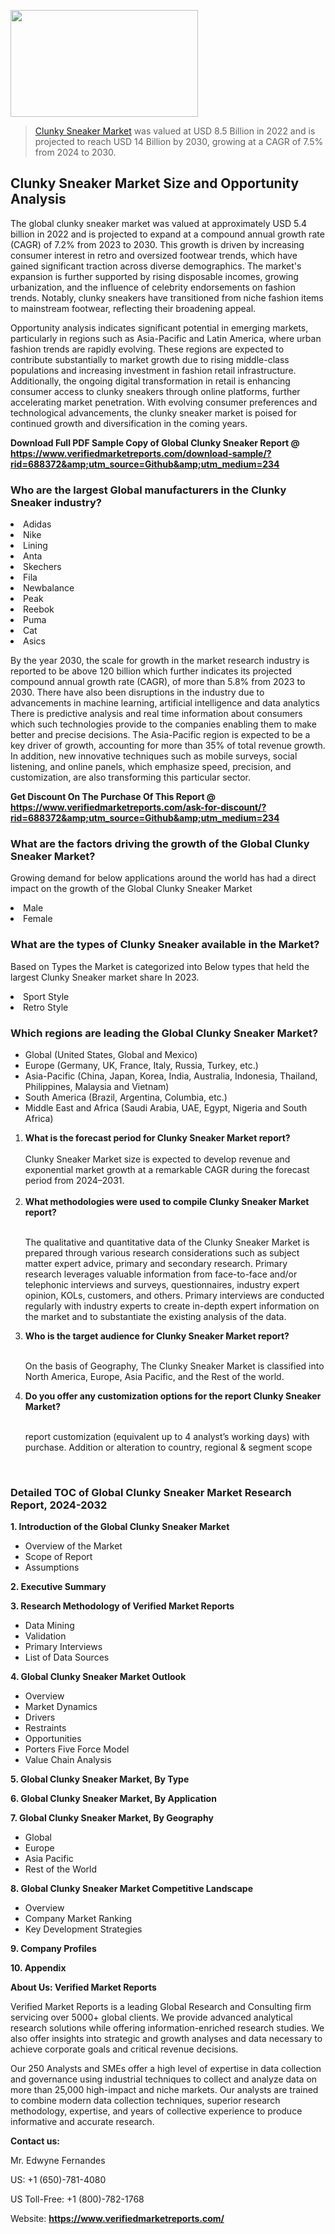 
<img src="https://ffe5etoiles.com/wp-content/uploads/2024/12/MST1-300x171.png" alt="" width="300" height="171" class="alignnone size-medium wp-image-20088" /><blockquote><p><p><a href="https://www.verifiedmarketreports.com/download-sample/?rid=688372&utm_source=Github&utm_medium=234" target="_blank">Clunky Sneaker Market</a> was valued at USD 8.5 Billion in 2022 and is projected to reach USD 14 Billion by 2030, growing at a CAGR of 7.5% from 2024 to 2030.</p></blockquote><p><h2>Clunky Sneaker Market Size and Opportunity Analysis</h2> <p>The global clunky sneaker market was valued at approximately USD 5.4 billion in 2022 and is projected to expand at a compound annual growth rate (CAGR) of 7.2% from 2023 to 2030. This growth is driven by increasing consumer interest in retro and oversized footwear trends, which have gained significant traction across diverse demographics. The market's expansion is further supported by rising disposable incomes, growing urbanization, and the influence of celebrity endorsements on fashion trends. Notably, clunky sneakers have transitioned from niche fashion items to mainstream footwear, reflecting their broadening appeal.</p> <p>Opportunity analysis indicates significant potential in emerging markets, particularly in regions such as Asia-Pacific and Latin America, where urban fashion trends are rapidly evolving. These regions are expected to contribute substantially to market growth due to rising middle-class populations and increasing investment in fashion retail infrastructure. Additionally, the ongoing digital transformation in retail is enhancing consumer access to clunky sneakers through online platforms, further accelerating market penetration. With evolving consumer preferences and technological advancements, the clunky sneaker market is poised for continued growth and diversification in the coming years.</p> </p><p class=""><strong>Download Full PDF Sample Copy of Global Clunky Sneaker Report @ <a href="https://www.verifiedmarketreports.com/download-sample/?rid=688372&amp;utm_source=Github&amp;utm_medium=234" target="_blank">https://www.verifiedmarketreports.com/download-sample/?rid=688372&amp;utm_source=Github&amp;utm_medium=234</a></strong></p><h3 id="" class="">Who are the largest Global manufacturers in the Clunky Sneaker industry?</h3><p><li>Adidas</li><li> Nike</li><li> Lining</li><li> Anta</li><li> Skechers</li><li> Fila</li><li> Newbalance</li><li> Peak</li><li> Reebok</li><li> Puma</li><li> Cat</li><li> Asics</li></p><div class=""><div class="" dir="" data-message-author-role="" data-message-id="" data-message-model-slug=""><div class=""><div class=""><div class=""><div class="" dir="" data-message-author-role="" data-message-id="" data-message-model-slug=""><div class=""><div class=""><p>By the year 2030, the scale for growth in the market research industry is reported to be above 120 billion which further indicates its projected compound annual growth rate (CAGR), of more than 5.8% from 2023 to 2030. There have also been disruptions in the industry due to advancements in machine learning, artificial intelligence and data analytics There is predictive analysis and real time information about consumers which such technologies provide to the companies enabling them to make better and precise decisions. The Asia-Pacific region is expected to be a key driver of growth, accounting for more than 35% of total revenue growth. In addition, new innovative techniques such as mobile surveys, social listening, and online panels, which emphasize speed, precision, and customization, are also transforming this particular sector.</p><p><strong>Get Discount On The Purchase Of This Report @&nbsp; <a href="https://www.verifiedmarketreports.com/ask-for-discount/?rid=688372&amp;utm_source=Github&amp;utm_medium=234" target="_blank">https://www.verifiedmarketreports.com/ask-for-discount/?rid=688372&amp;utm_source=Github&amp;utm_medium=234</a></strong></p></div></div></div></div></div></div></div></div><h3 id="" class="">What are the factors driving the growth of the Global Clunky Sneaker Market?</h3><p id="" class="">Growing demand for below applications around the world has had a direct impact on the growth of the Global Clunky Sneaker Market</p><p id="" class=""><li>Male</li><li> Female</li></p><h3 id="" class="">What are the types of Clunky Sneaker available in the Market?</h3><p id="" class="">Based on Types the Market is categorized into Below types that held the largest Clunky Sneaker market share In 2023.</p><p id="" class=""><li>Sport Style</li><li> Retro Style</li></p><h3 id="" class="">Which regions are leading the Global Clunky Sneaker Market?</h3><ul><li>Global (United States, Global and Mexico)</li><li>Europe (Germany, UK, France, Italy, Russia, Turkey, etc.)</li><li>Asia-Pacific (China, Japan, Korea, India, Australia, Indonesia, Thailand, Philippines, Malaysia and Vietnam)</li><li>South America (Brazil, Argentina, Columbia, etc.)</li><li>Middle East and Africa (Saudi Arabia, UAE, Egypt, Nigeria and South Africa)</li></ul><p><ol><li><strong>What is the forecast period for Clunky Sneaker Market report?<br /></strong><br /><span data-sheets-root="1" data-sheets-value="{&quot;1&quot;:2,&quot;2&quot;:&quot;XXXX size is expected to develop revenue and exponential market growth at a remarkable CAGR during the forecast period from 2024&ndash;2030.&quot;}" data-sheets-userformat="{&quot;2&quot;:12674,&quot;4&quot;:{&quot;1&quot;:2,&quot;2&quot;:16776960},&quot;10&quot;:2,&quot;11&quot;:0,&quot;15&quot;:&quot;Arial&quot;,&quot;16&quot;:12}">Clunky Sneaker Market size is expected to develop revenue and exponential market growth at a remarkable CAGR during the forecast period from 2024&ndash;2031.</span><br /><br /></li><li><strong>What methodologies were used to compile Clunky Sneaker Market report?<br /><br /></strong><p>The qualitative and quantitative data of the&nbsp;Clunky Sneaker Market is prepared through various research considerations such as subject matter expert advice, primary and secondary research. Primary research leverages valuable information from face-to-face and/or telephonic interviews and surveys, questionnaires, industry expert opinion, KOLs, customers, and others. Primary interviews are conducted regularly with industry experts to create in-depth expert information on the market and to substantiate the existing analysis of the data.&nbsp;</p></li><li><strong>Who is the target audience for Clunky Sneaker Market report?<br /><br /></strong><p>On the basis of Geography, The&nbsp;Clunky Sneaker Market is classified into North America, Europe, Asia Pacific, and the Rest of the world.</p></li><li><strong>Do you offer any customization options for the report Clunky Sneaker Market?<br /><br /></strong><p>report customization (equivalent up to 4 analyst&rsquo;s working days) with purchase. Addition or alteration to country, regional &amp; segment scope</p><p>&nbsp;</p></li></ol></p><h3 id="" class="">Detailed TOC of Global Clunky Sneaker Market Research Report, 2024-2032</h3><p id="" class=""><strong>1. Introduction of the Global Clunky Sneaker Market</strong></p><ul><li>Overview of the Market</li><li>Scope of Report</li><li>Assumptions</li></ul><p id="" class=""><strong>2. Executive Summary</strong></p><p id="" class=""><strong>3. Research Methodology of&nbsp;Verified Market Reports</strong></p><ul><li>Data Mining</li><li>Validation</li><li>Primary Interviews</li><li>List of Data Sources</li></ul><p id="" class=""><strong>4. Global Clunky Sneaker Market Outlook</strong></p><ul><li>Overview</li><li>Market Dynamics</li><li>Drivers</li><li>Restraints</li><li>Opportunities</li><li>Porters Five Force Model</li><li>Value Chain Analysis</li></ul><p id="" class=""><strong>5. Global Clunky Sneaker Market, By&nbsp;Type</strong></p><p id="" class=""><strong>6. Global Clunky Sneaker Market, By Application</strong></p><p id="" class=""><strong>7. Global Clunky Sneaker Market, By Geography</strong></p><ul><li>Global</li><li>Europe</li><li>Asia Pacific</li><li>Rest of the World</li></ul><p id="" class=""><strong>8. Global Clunky Sneaker Market Competitive Landscape</strong></p><ul><li>Overview</li><li>Company Market Ranking</li><li>Key Development Strategies</li></ul><p id="" class=""><strong>9. Company Profiles</strong></p><p id="" class=""><strong>10. Appendix</strong></p><p id="" class=""><strong>About Us: Verified Market Reports</strong></p><p id="" class="">Verified Market Reports is a leading Global Research and Consulting firm servicing over 5000+ global clients. We provide advanced analytical research solutions while offering information-enriched research studies. We also offer insights into strategic and growth analyses and data necessary to achieve corporate goals and critical revenue decisions.</p><p id="" class="">Our 250 Analysts and SMEs offer a high level of expertise in data collection and governance using industrial techniques to collect and analyze data on more than 25,000 high-impact and niche markets. Our analysts are trained to combine modern data collection techniques, superior research methodology, expertise, and years of collective experience to produce informative and accurate research.</p><p id="" class=""><strong>Contact us:</strong></p><p id="" class="">Mr. Edwyne Fernandes</p><p id="" class="">US: +1 (650)-781-4080</p><p id="" class="">US Toll-Free: +1 (800)-782-1768</p><p id="" class="">Website: <a target="" data-test-app-aware-link=""><strong>https://www.verifiedmarketreports.com/</strong></a></p>
